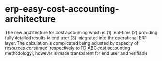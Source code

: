 # erp-easy-cost-accounting-architecture
The new architecture for cost accounting which is (1) real-time (2) providing fully detailed results to end user (3) integrated into the operational ERP layer. The calculation is complicated being adjusted by capacity of resources consumed [respectively to TD ABC cost accounting methodology], however is made transparent for end user and verifiable
